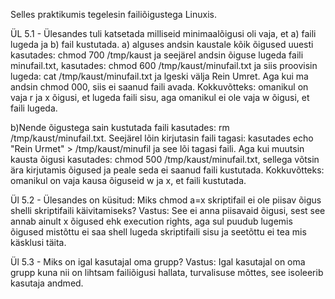 Selles praktikumis tegelesin failiõigustega Linuxis.

ÜL 5.1 - Ülesandes tuli katsetada milliseid minimaalõigusi oli vaja, et a) faili lugeda ja b) fail kustutada.
a) alguses andsin kaustale kõik õigused uuesti kasutades: chmod 700 /tmp/kaust ja seejärel andsin õiguse lugeda faili minufail.txt, kasutades: chmod 600 /tmp/kaust/minufail.txt ja siis proovisin lugeda: cat /tmp/kaust/minufail.txt ja lgeski välja Rein Umret. Aga kui ma andsin chmod 000, siis ei saanud faili avada. Kokkuvõtteks: omanikul on vaja r ja x õigusi, et lugeda faili sisu, aga omanikul ei ole vaja w õigusi, et faili lugeda.

b)Nende õigustega sain kustutada faili kasutades: rm /tmp/kaust/minufail.txt. Seejärel lõin kirjutasin faili tagasi: kasutades echo "Rein Urmet" > /tmp/kaust/minufil ja see lõi tagasi faili. Aga kui muutsin kausta õigusi kasutades: chmod 500 /tmp/kaust/minufail.txt, sellega võtsin ära kirjutamis õigused ja peale seda ei saanud faili kustutada. Kokkuvõtteks: omanikul on vaja kausa õiguseid w ja x, et faili kustutada.

Ül 5.2 - Ülesandes on küsitud: Miks chmod a=x skriptifail ei ole piisav õigus shelli skriptifaili käivitamiseks? Vastus: See ei anna piisavaid õigusi, sest see annab ainult x õigused ehk execution rights, aga sul puudub lugemis õigused mistõttu ei saa shell lugeda skriptifaili sisu ja seetõttu ei tea mis käsklusi täita.

Ül 5.3 - Miks on igal kasutajal oma grupp? Vastus: Igal kasutajal on oma grupp kuna nii on lihtsam failiõigusi hallata, turvalisuse mõttes, see isoleerib kasutaja andmed.
